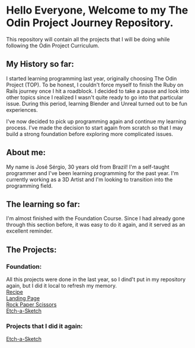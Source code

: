 # Hello Everyone, Welcome to my The Odin Project Journey Repository.

This repository will contain all the projects that I will be doing while following the Odin Project Curriculum.

## My History so far:

I started learning programming last year, originally choosing The Odin Project (TOP). To be honest, I couldn't force myself to finish the Ruby on Rails journey once I hit a roadblock. I decided to take a pause and look into other topics since I realized I wasn't quite ready to go into that particular issue. During this period, learning Blender and Unreal turned out to be fun experiences.

I've now decided to pick up programming again and continue my learning process. I've made the decision to start again from scratch so that I may build a strong foundation before exploring more complicated issues.

## About me:

My name is José Sérgio, 30 years old from Brazil! I'm a self-taught programmer and I've been learning programming for the past year. I'm currently working as a 3D Artist and I'm looking to transition into the programming field.

## The learning so far:

I'm almost finished with the Foundation Course. Since I had already gone through this section before, it was easy to do it again, and it served as an excellent reminder.

## The Projects:

### Foundation:

All this projects were done in the last year, so I dind't put in my repository again, but I did it local to refresh my memory.  
[Recipe](https://github.com/MrEscappe/odin-recipes)  
[Landing Page](https://github.com/MrEscappe/Junji-itos)  
[Rock Paper Scissors](https://github.com/MrEscappe/rock_paper_scissors)  
[Etch-a-Sketch](https://github.com/MrEscappe/Etch-A-Sketch)  

### Projects that I did it again:

[Etch-a-Sketch](https://github.com/MrEscappe/PROJECT-Etch-A-Sketch)

